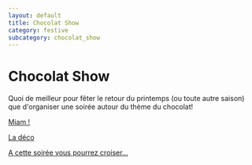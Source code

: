 ```yaml
---
layout: default
title: Chocolat Show
category: festive
subcategory: chocolat_show
---
```


# Chocolat Show

Quoi de meilleur pour fêter le retour du printemps (ou toute autre saison) que d'organiser une soirée autour du thème du chocolat!

[Miam !](/pages/chocolat_show/miam.html)

[La déco](/pages/chocolat_show/deco.html)

[A cette soirée vous pourrez croiser...](/pages/chocolat_show/deguisements.html)
